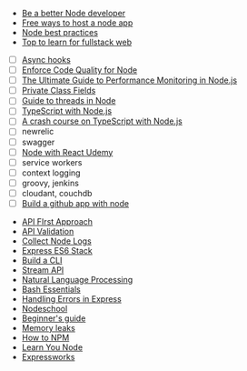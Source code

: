- [Be a better Node developer ](https://medium.com/@me_37286/19-ways-to-become-a-better-node-js-developer-in-2019-ffd3a8fbfe38)
- [Free ways to host a node app](https://amitbend.com/node.js/2019/05/13/five-free-ways-to-host-your-node-app-2019)
- [Node best practices](https://github.com/goldbergyoni/nodebestpractices)
- [Top to learn for fullstack web](https://medium.com/zerotomastery/top-libraries-tech-to-learn-in-2019-for-full-stack-developers-f8c0331b8a00)
- [ ] [Async hooks](https://nodejs.org/api/async_hooks.html)
- [ ] [Enforce Code Quality for Node](https://hackernoon.com/enforcing-code-quality-for-node-js-c3b837d7ae17)
- [ ] [The Ultimate Guide to Performance Monitoring in Node.js](https://pages.nodesource.com/guide-performance-monitoring-nodejs-nodeweekly.html)
- [ ] [Private Class Fields](http://thecodebarbarian.com/nodejs-12-private-class-fields.html)
- [ ] [Guide to threads in Node](https://blog.logrocket.com/a-complete-guide-to-threads-in-node-js-4fa3898fe74f/)
- [ ] [TypeScript with Node.js](https://basarat.gitbooks.io/typescript/docs/quick/nodejs.html)
- [ ] [A crash course on TypeScript with Node.js](https://blog.sourcerer.io/a-crash-course-on-typescript-with-node-js-2c376285afe1)
- [ ] newrelic
- [ ] swagger
- [ ] [Node with React Udemy](https://www.udemy.com/course/node-with-react-fullstack-web-development/learn/lecture/7593644#overview)
- [ ] service workers
- [ ] context logging
- [ ] groovy, jenkins
- [ ] cloudant, couchdb
- [ ] [Build a github app with node](http://thecodebarbarian.com/building-a-github-app-with-node-js.html)
- [API FIrst Approach](https://developers.redhat.com/blog/2019/01/14/building-a-node-js-service-using-the-api-first-approach/)
- [API Validation](https://medium.com/@Scampiuk/handling-api-validation-with-openapi-swagger-documents-in-nodejs-1f09c133d4d2)
- [Collect Node Logs](https://www.datadoghq.com/blog/node-logging-best-practices/)
- [Express ES6 Stack](https://www.smashingmagazine.com/2019/11/express-es6-javascript-stack-mongodb-mongoose-servers/)
- [Build a CLI](https://dev.to/yvonnickfrin/7-libraries-to-build-node-js-cli-3jc7)
- [Stream API](https://medium.com/florence-development/working-with-node-js-stream-api-60c12437a1be)
- [Natural Language Processing](https://blog.logrocket.com/natural-language-processing-for-node-js/)
- [Bash Essentials](https://itnext.io/bash-scripting-essentials-for-javascript-developers-ffef92afba2c)
- [Handling Errors in Express](https://zellwk.com/blog/express-errors/)
- [Nodeschool](https://nodeschool.io/)
- [Beginner's guide](https://zeroequalsfalse.com/posts/beginners-guide-to-using-express-js-and-node-js-framework/)
- [Memory leaks](https://nodesource.com/blog/memory-leaks-demystified)
- [How to NPM](https://www.npmjs.com/package/how-to-npm)
- [Learn You Node](https://github.com/workshopper/learnyounode)
- [Expressworks](https://github.com/azat-co/expressworks)
